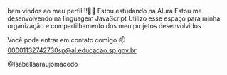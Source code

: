 bem vindos ao meu perfil!!!💙💙
Estou estudando na Alura
Estou me desenvolvendo na linguagem JavaScript
Utilizo esse espaço para minha organização e compartilhamento dos meu projetos desenvolvidos

Você pode entrar em contato comigo 📫
00001132742730sp@al.educacao.sp.gov.br

@Isabellaaraujomacedo
